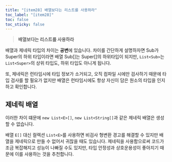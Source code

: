 ```yaml
---
title: "[item28] 배열보다는 리스트를 사용하라"
toc_label: "[item28]"
toc: false
toc_sticky: false
---
```


> **배열보다는 리스트를 사용하라**

배열과 제네릭 타입의 차이는 **공변**에 있습니다. 차이를 간단하게 설명하자면 Sub가 Super의 하위 타입이라면 배열 Sub[]는 Super[]의 하위타입이 되지만, `List<Sub>`는  `List<Super>`의 상위 타입도, 하위 타입도 아니게 됩니다.

또, 제네릭은 런타임시에 타입 정보가 소거되고, 오직 컴파일 시에만 검사하기 때문에 타입 검사를 할 필요가 없지만 배열은 런타임시에도 항상 자신이 담은 원소의 타입을 인지하고 확인합니다.

## 제네릭 배열
이러한 차이 떄문에 `new List<E>[]`, `new List<String[]`과 같은 제네릭 배열은 생성할 수 없습니다. 

배열 `E[]` 대신 컬렉션 `List<E>`를 사용하면 비검사 형변환 경고를 해결할 수 있지만 배열을 제네릭으로 만들 수 없어서 귀찮을 때도 있습니다. 제네릭을 사용함으로써 코드가 조금 복잡해지고 성능이 나빠질 수도 있지만, 타입 안정성과 상호운용성이 좋아지기 때문에 이를 사용하는 것을 추천합니다.